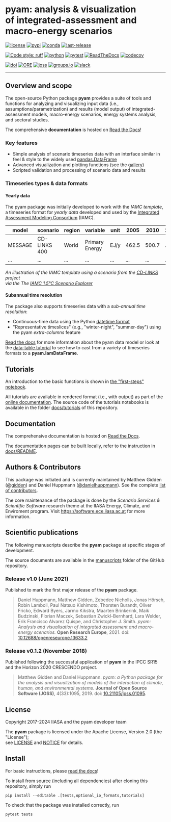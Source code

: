 pyam: analysis & visualization <br /> of integrated-assessment and macro-energy scenarios
=========================================================================================

[![license](https://img.shields.io/badge/license-Apache%202.0-black)](https://github.com/IAMconsortium/pyam/blob/main/LICENSE)
[![pypi](https://img.shields.io/pypi/v/pyam-iamc.svg)](https://pypi.python.org/pypi/pyam-iamc/)
[![conda](https://img.shields.io/conda/vn/conda-forge/pyam?logo=anaconda)](https://anaconda.org/conda-forge/pyam)
[![last-release](https://img.shields.io/github/release-date/iamconsortium/pyam?logo=github&label=last%20release)](https://github.com/IAMconsortium/pyam/releases)

<!-- replace python version by dynamic reference to pypi once Python versions are configured there -->
[![Code style: ruff](https://img.shields.io/endpoint?url=https://raw.githubusercontent.com/charliermarsh/ruff/main/assets/badge/v2.json)](https://github.com/astral-sh/ruff)
[![python](https://img.shields.io/badge/python-≥3.10,<3.12-blue?logo=python&logoColor=white)](https://github.com/IAMconsortium/pyam)
[![pytest](https://img.shields.io/github/actions/workflow/status/iamconsortium/pyam/pytest.yml?logo=GitHub&label=pytest)](https://github.com/IAMconsortium/pyam/actions/workflows/pytest.yml)
[![ReadTheDocs](https://readthedocs.org/projects/pyam-iamc/badge/?version=latest)](https://pyam-iamc.readthedocs.io/en/latest/?badge=latest)
[![codecov](https://codecov.io/gh/IAMconsortium/pyam/branch/main/graph/badge.svg)](https://codecov.io/gh/IAMconsortium/pyam)

[![doi](https://zenodo.org/badge/113359260.svg)](https://doi.org/10.5281/zenodo.1470400)
[![ORE](https://img.shields.io/badge/ORE-10.12688/openreseurope.13633.2-blue)](https://doi.org/10.12688/openreseurope.13633.2)
[![joss](https://joss.theoj.org/papers/10.21105/joss.01095/status.svg)](https://joss.theoj.org/papers/10.21105/joss.01095)
[![groups.io](https://img.shields.io/badge/mail-groups.io-blue)](https://pyam.groups.io/g/forum)
[![slack](https://img.shields.io/badge/chat-Slack-orange)](https://pyam-iamc.slack.com)

****

Overview and scope
------------------

The open-source Python package **pyam** provides a suite of tools and functions
for analyzing and visualizing input data (i.e., assumptions/parametrization) 
and results (model output) of integrated-assessment models,
macro-energy scenarios, energy systems analysis, and sectoral studies.

The comprehensive **documentation** is hosted on [Read the Docs](https://pyam-iamc.readthedocs.io)!

### Key features

 - Simple analysis of scenario timeseries data with an interface similar in feel & style
   to the widely used [pandas.DataFrame](https://pandas.pydata.org/pandas-docs/stable/generated/pandas.DataFrame.html)
 - Advanced visualization and plotting functions
   (see the [gallery](https://pyam-iamc.readthedocs.io/en/stable/gallery/index.html))
 - Scripted validation and processing of scenario data and results

### Timeseries types & data formats

#### Yearly data

The pyam package was initially developed to work with the *IAMC template*,
a timeseries format for *yearly data* developed and used by the
[Integrated Assessment Modeling Consortium](https://www.iamconsortium.org) (IAMC).

| **model** | **scenario** | **region** | **variable**   | **unit** | **2005** | **2010** | **2015** |
|-----------|--------------|------------|----------------|----------|----------|----------|----------|
| MESSAGE   | CD-LINKS 400 | World      | Primary Energy | EJ/y     |    462.5 |    500.7 |      ... |
| ...       | ...          | ...        | ...            | ...      |      ... |      ... |      ... |

*An illustration of the IAMC template using a scenario
from the [CD-LINKS](https://www.cd-links.org) project*  
*via the The [IAMC 1.5°C Scenario Explorer](https://data.ece.iiasa.ac.at/iamc-1.5c-explorer)*

#### Subannual time resolution

The package also supports timeseries data with a *sub-annual time resolution*:
 - Continuous-time data using the Python [datetime format](https://docs.python.org/3/library/datetime.html)
 - "Representative timeslices" (e.g., "winter-night", "summer-day")
   using the pyam *extra-columns* feature 
   

[Read the docs](https://pyam-iamc.readthedocs.io/en/stable/data.html)
for more information about the pyam data model
or look at the [data-table tutorial](https://pyam-iamc.readthedocs.io/en/stable/tutorials/data_table_formats.html)
to see how to cast from a variety of timeseries formats to a **pyam.IamDataFrame**.

Tutorials
---------

An introduction to the basic functions is shown
in [the "first-steps" notebook](docs/tutorials/pyam_first_steps.ipynb).

All tutorials are available in rendered format (i.e., with output) as part of
the [online documentation](https://pyam-iamc.readthedocs.io/en/stable/tutorials.html).
The source code of the tutorials notebooks is available
in the folder [docs/tutorials](docs/tutorials) of this repository.

Documentation
-------------

The comprehensive documentation is hosted on [Read the Docs](https://pyam-iamc.readthedocs.io).

The documentation pages can be built locally,
refer to the instruction in [docs/README](docs/README.md).

Authors & Contributors
----------------------

This package was initiated and is currently maintained
by Matthew Gidden ([@gidden](https://github.com/gidden))
and Daniel Huppmann ([@danielhuppmann](https://github.com/danielhuppmann/)).
See the complete [list of contributors](AUTHORS.rst).

The core maintenance of the package is done by 
the *Scenario Services & Scientific Software* research theme
at the IIASA Energy, Climate, and Enviroment program.
Visit https://software.ece.iiasa.ac.at for more information.

Scientific publications
-----------------------

The following manuscripts describe the **pyam** package
at specific stages of development.

The source documents are available in
the [manuscripts](https://github.com/IAMconsortium/pyam/tree/main/manuscripts) folder
of the GitHub repository.

### Release v1.0 (June 2021)

Published to mark the first major release of the **pyam** package.

> Daniel Huppmann, Matthew Gidden, Zebedee Nicholls, Jonas Hörsch, Robin Lamboll,
Paul Natsuo Kishimoto, Thorsten Burandt, Oliver Fricko, Edward Byers, Jarmo Kikstra,
Maarten Brinkerink, Maik Budzinski, Florian Maczek, Sebastian Zwickl-Bernhard,
Lara Welder, Erik Francisco Alvarez Quispe, and Christopher J. Smith.
*pyam: Analysis and visualisation of integrated assessment and macro-energy scenarios.*
**Open Research Europe**, 2021.
doi: [10.12688/openreseurope.13633.2](https://doi.org/10.12688/openreseurope.13633.2)

### Release v0.1.2 (November 2018)

Published following the successful application of **pyam**
in the IPCC SR15 and the Horizon 2020 CRESCENDO project.

> Matthew Gidden and Daniel Huppmann.
*pyam: a Python package for the analysis and visualization of models of the interaction
of climate, human, and environmental systems.*
**Journal of Open Source Software (JOSS)**, 4(33):1095, 2019.
doi: [10.21105/joss.01095](https://doi.org/10.21105/joss.01095).

License
-------

Copyright 2017-2024 IIASA and the pyam developer team

The **pyam** package is licensed
under the Apache License, Version 2.0 (the "License");  
see [LICENSE](LICENSE) and [NOTICE](NOTICE.md) for details.

Install
-------

For basic instructions,
please [read the docs](https://pyam-iamc.readthedocs.io/en/stable/install.html)!

To install from source (including all dependencies)
after cloning this repository, simply run

```
pip install --editable .[tests,optional_io_formats,tutorials]
```

To check that the package was installed correctly, run

```
pytest tests
```
